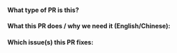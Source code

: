 #### What type of PR is this?

<!--
Add one of the following kinds:

build: Changes that affect the build system or external dependencies (example scopes: gulp, broccoli, npm)
ci: Changes to our CI configuration files and scripts (example scopes: Travis, Circle, BrowserStack, SauceLabs)
docs: Documentation only changes
feat: A new feature
optimize: A new optimization
fix: A bug fix
perf: A code change that improves performance
refactor: A code change that neither fixes a bug nor adds a feature
style: Changes that do not affect the meaning of the code (white-space, formatting, missing semi-colons, etc)
test: Adding missing tests or correcting existing tests
chore: Changes to the build process or auxiliary tools and libraries such as documentation generation
-->

#### What this PR does / why we need it (English/Chinese):

<!--
The description will be attached in Release Notes, 
so please describe it from user-oriented.
-->

#### Which issue(s) this PR fixes:

<!--
*Automatically closes linked issue when PR is merged.
Eg: `Fixes #<issue number>`, or `Fixes (paste link of issue)`.
-->

